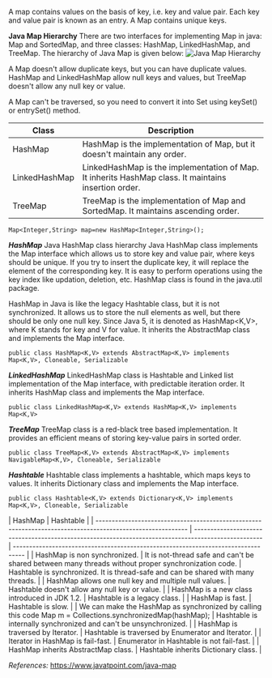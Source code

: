 A map contains values on the basis of key, i.e. key and value pair. Each key and value pair is known as an entry. A Map contains unique keys.

**Java Map Hierarchy**
There are two interfaces for implementing Map in java: Map and SortedMap, and three classes: HashMap, LinkedHashMap, and TreeMap. The hierarchy of Java Map is given below:
![Java Map Hierarchy](../../Screenshots/java-map-hierarchy.png)

A Map doesn't allow duplicate keys, but you can have duplicate values. HashMap and LinkedHashMap allow null keys and values, but TreeMap doesn't allow any null key or value.

A Map can't be traversed, so you need to convert it into Set using keySet() or entrySet() method.

| Class         | Description                                                                                          |
| ------------- | ---------------------------------------------------------------------------------------------------- |
| HashMap       | HashMap is the implementation of Map, but it doesn't maintain any order.                             |
| LinkedHashMap | LinkedHashMap is the implementation of Map. It inherits HashMap class. It maintains insertion order. |
| TreeMap       | TreeMap is the implementation of Map and SortedMap. It maintains ascending order.                    |

```
Map<Integer,String> map=new HashMap<Integer,String>();
```

**_HashMap_**
Java HashMap class hierarchy
Java HashMap class implements the Map interface which allows us to store key and value pair, where keys should be unique. If you try to insert the duplicate key, it will replace the element of the corresponding key. It is easy to perform operations using the key index like updation, deletion, etc. HashMap class is found in the java.util package.

HashMap in Java is like the legacy Hashtable class, but it is not synchronized. It allows us to store the null elements as well, but there should be only one null key. Since Java 5, it is denoted as HashMap<K,V>, where K stands for key and V for value. It inherits the AbstractMap class and implements the Map interface.

```
public class HashMap<K,V> extends AbstractMap<K,V> implements Map<K,V>, Cloneable, Serializable
```

**_LinkedHashMap_**
LinkedHashMap class is Hashtable and Linked list implementation of the Map interface, with predictable iteration order. It inherits HashMap class and implements the Map interface.

```
public class LinkedHashMap<K,V> extends HashMap<K,V> implements Map<K,V>
```

**_TreeMap_**
TreeMap class is a red-black tree based implementation. It provides an efficient means of storing key-value pairs in sorted order.

```
public class TreeMap<K,V> extends AbstractMap<K,V> implements NavigableMap<K,V>, Cloneable, Serializable
```

**_Hashtable_**
Hashtable class implements a hashtable, which maps keys to values. It inherits Dictionary class and implements the Map interface.

```
public class Hashtable<K,V> extends Dictionary<K,V> implements Map<K,V>, Cloneable, Serializable
```

| HashMap                                                                                                    | Hashtable                                                                                           |
| ---------------------------------------------------------------------------------------------------------- | --------------------------------------------------------------------------------------------------- | --------------------------------------------------------------------------------- |
| HashMap is non synchronized.                                                                               | It is not-thread safe and can't be shared between many threads without proper synchronization code. | Hashtable is synchronized. It is thread-safe and can be shared with many threads. |
| HashMap allows one null key and multiple null values.                                                      | Hashtable doesn't allow any null key or value.                                                      |
| HashMap is a new class introduced in JDK 1.2.                                                              | Hashtable is a legacy class.                                                                        |
| HashMap is fast.                                                                                           | Hashtable is slow.                                                                                  |
| We can make the HashMap as synchronized by calling this code Map m = Collections.synchronizedMap(hashMap); | Hashtable is internally synchronized and can't be unsynchronized.                                   |
| HashMap is traversed by Iterator.                                                                          | Hashtable is traversed by Enumerator and Iterator.                                                  |
| Iterator in HashMap is fail-fast.                                                                          | Enumerator in Hashtable is not fail-fast.                                                           |
| HashMap inherits AbstractMap class.                                                                        | Hashtable inherits Dictionary class.                                                                |

_References:_
https://www.javatpoint.com/java-map
